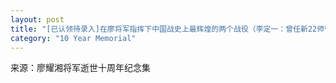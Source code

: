 ```yaml
---
layout: post
title: "[已认领待录入]在廖将军指挥下中国战史上最辉煌的两个战役（李定一：曾任新22师营、团长）"
category: "10 Year Memorial"
---
```

来源：廖耀湘将军逝世十周年纪念集